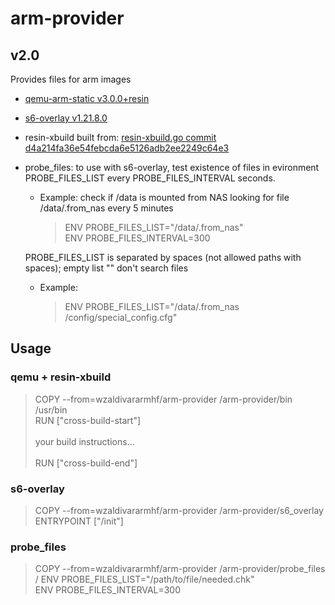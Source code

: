# arm-provider

## v2.0

Provides files for arm images

* [qemu-arm-static v3.0.0+resin](https://github.com/resin-io/qemu)

* [s6-overlay v1.21.8.0](https://github.com/just-containers/s6-overlay)

* resin-xbuild built from: [resin-xbuild.go commit d4a214fa36e54febcda6e5126adb2ee2249c64e3](https://github.com/resin-io-projects/armv7hf-debian-qemu)

* probe_files: to use with s6-overlay, test existence of files in evironment PROBE_FILES_LIST every PROBE_FILES_INTERVAL seconds. 
    
    * Example: check if /data is mounted from NAS looking for file 
    /data/.from_nas every 5 minutes
        > ENV PROBE_FILES_LIST="/data/.from_nas"\
        > ENV PROBE_FILES_INTERVAL=300
        
    PROBE_FILES_LIST is separated by spaces (not allowed paths with spaces); empty list "" don't search files
    
    * Example:
        > ENV PROBE_FILES_LIST="/data/.from_nas /config/special_config.cfg"

## Usage

### qemu + resin-xbuild
> COPY --from=wzaldivararmhf/arm-provider /arm-provider/bin /usr/bin\
> RUN ["cross-build-start"]\
> \
> your build instructions...\
> \
> RUN ["cross-build-end"]

### s6-overlay
> COPY --from=wzaldivararmhf/arm-provider /arm-provider/s6_overlay\
> ENTRYPOINT ["/init"]

### probe_files
> COPY --from=wzaldivararmhf/arm-provider /arm-provider/probe_files /
> ENV PROBE_FILES_LIST="/path/to/file/needed.chk"\
> ENV PROBE_FILES_INTERVAL=300
